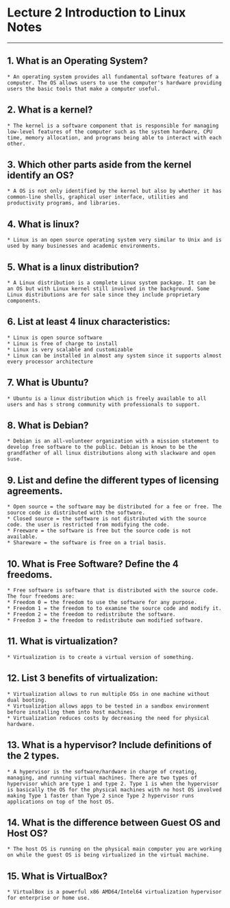 # Lecture 2 Introduction to Linux Notes

<hr>

## 1. What is an Operating System?
    * An operating system provides all fundamental software features of a computer. The OS allows users to use the computer's hardware providing users the basic tools that make a computer useful.

## 2. What is a kernel?
    * The kernel is a software component that is responsible for managing low-level features of the computer such as the system hardware, CPU time, memory allocation, and programs being able to interact with each other.

## 3. Which other parts aside from the kernel identify an OS?
    * A OS is not only identified by the kernel but also by whether it has common-line shells, graphical user interface, utilities and productivity programs, and libraries.

## 4. What is linux?
    * Linux is an open source operating system very similar to Unix and is used by many businesses and academic environments. 

## 5. What is a linux distribution?
    * A Linux distribution is a complete Linux system package. It can be an OS but with Linux kernel still involved in the background. Some Linux distributions are for sale since they include proprietary components. 

## 6. List at least 4 linux characteristics:
    * Linux is open source software
    * Linux is free of charge to install
    * Linux is very scalable and customizable
    * Linux can be installed in almost any system since it supports almost every processor architecture

## 7. What is Ubuntu?
    * Ubuntu is a linux distribution which is freely available to all users and has s strong community with professionals to support.

## 8. What is Debian?
    * Debian is an all-volunteer organization with a mission statement to develop free software to the public. Debian is known to be the grandfather of all linux distributions along with slackware and open suse.

## 9. List and define the different types of licensing agreements.
    * Open source = the software may be distributed for a fee or free. The source code is distributed with the software.
    * Closed source = the software is not distributed with the source code. the user is restricted from modifying the code.
    * Freeware = the software is free but the source code is not available.
    * Shareware = the software is free on a trial basis. 

## 10. What is Free Software? Define the 4 freedoms.
    * Free software is software that is distributed with the source code. The four freedoms are:
    * Freedom 0 = the freedom to use the software for any purpose.
    * Freedom 1 = the freedom to to examine the source code and modify it.
    * Freedom 2 = the freedom to redistribute the software.
    * Freedom 3 = the freedom to redistribute own modified software.

## 11. What is virtualization?
    * Virtualization is to create a virtual version of something.

## 12. List 3 benefits of virtualization:
    * Virtualization allows to run multiple OSs in one machine without dual booting.
    * Virtualization allows apps to be tested in a sandbox environment before installing them into host machines.
    * Virtualization reduces costs by decreasing the need for physical hardware.

## 13. What is a hypervisor? Include definitions of the 2 types.
    * A hypervisor is the software/hardware in charge of creating, managing, and running virtual machines. There are two types of hypervisor which are type 1 and type 2. Type 1 is when the hypervisor is basically the OS for the physical machines with no host OS involved making Type 1 faster than Type 2 since Type 2 hypervisor runs applications on top of the host OS.

## 14. What is the difference between Guest OS and Host OS?
    * The host OS is running on the physical main computer you are working on while the guest OS is being virtualized in the virtual machine.

## 15. What is VirtualBox?
    * VirtualBox is a powerful x86 AMD64/Intel64 virtualization hypervisor for enterprise or home use.
